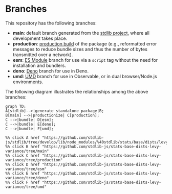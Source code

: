 <!--

@license Apache-2.0

Copyright (c) 2022 The Stdlib Authors.

Licensed under the Apache License, Version 2.0 (the "License");
you may not use this file except in compliance with the License.
You may obtain a copy of the License at

    http://www.apache.org/licenses/LICENSE-2.0

Unless required by applicable law or agreed to in writing, software
distributed under the License is distributed on an "AS IS" BASIS,
WITHOUT WARRANTIES OR CONDITIONS OF ANY KIND, either express or implied.
See the License for the specific language governing permissions and
limitations under the License.

-->

# Branches

This repository has the following branches:

-   **main**: default branch generated from the [stdlib project][stdlib-url], where all development takes place.
-   **production**: [production build][production-url] of the package (e.g., reformatted error messages to reduce bundle sizes and thus the number of bytes transmitted over a network).
-   **esm**: [ES Module][esm-url] branch for use via a `script` tag without the need for installation and bundlers.
-   **deno**: [Deno][deno-url] branch for use in Deno.
-   **umd**: [UMD][umd-url] branch for use in Observable, or in dual browser/Node.js environments.

The following diagram illustrates the relationships among the above branches:

```mermaid
graph TD;
A[stdlib]-->|generate standalone package|B;
B[main] -->|productionize| C[production];
C -->|bundle| D[esm];
C -->|bundle| E[deno];
C -->|bundle| F[umd];

%% click A href "https://github.com/stdlib-js/stdlib/tree/develop/lib/node_modules/%40stdlib/stats/base/dists/levy/variance"
%% click B href "https://github.com/stdlib-js/stats-base-dists-levy-variance/tree/main"
%% click C href "https://github.com/stdlib-js/stats-base-dists-levy-variance/tree/production"
%% click D href "https://github.com/stdlib-js/stats-base-dists-levy-variance/tree/esm"
%% click E href "https://github.com/stdlib-js/stats-base-dists-levy-variance/tree/deno"
%% click F href "https://github.com/stdlib-js/stats-base-dists-levy-variance/tree/umd"
```

[stdlib-url]: https://github.com/stdlib-js/stdlib/tree/develop/lib/node_modules/%40stdlib/stats/base/dists/levy/variance
[production-url]: https://github.com/stdlib-js/stats-base-dists-levy-variance/tree/production
[deno-url]: https://github.com/stdlib-js/stats-base-dists-levy-variance/tree/deno
[umd-url]: https://github.com/stdlib-js/stats-base-dists-levy-variance/tree/umd
[esm-url]: https://github.com/stdlib-js/stats-base-dists-levy-variance/tree/esm